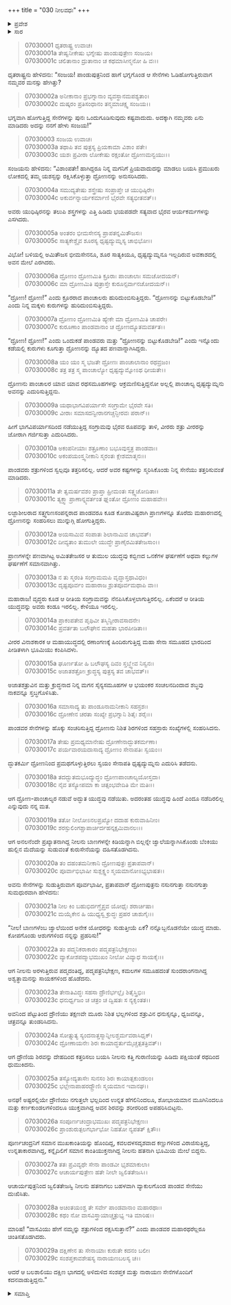 +++
title = "030 ನೀಲವಧಃ"
+++

<details><summary>ಪ್ರವೇಶ</summary>


।।   ಓಂ ಓಂ ನಮೋ ನಾರಾಯಣಾಯ।।   ಶ್ರೀ ವೇದವ್ಯಾಸಾಯ ನಮಃ ।।

ಶ್ರೀ ಕೃಷ್ಣದ್ವೈಪಾಯನ ವೇದವ್ಯಾಸ ವಿರಚಿತ  

**ಶ್ರೀ ಮಹಾಭಾರತ**

**ದ್ರೋಣ ಪರ್ವ**

**ಸಂಶಪ್ತಕವಧ ಪರ್ವ**

**ಅಧ್ಯಾಯ 30**

</details>

<details><summary>ಸಾರ</summary>

ತುಮುಲ ಯುದ್ಧ (1-18). ಅಶ್ವತ್ಥಾಮನಿಂದ ನೀಲವಧೆ (19-29).


</details>



> 07030001 ಧೃತರಾಷ್ಟ್ರ ಉವಾಚ।   
07030001a ತೇಷ್ವನೀಕೇಷು ಭಗ್ನೇಷು ಪಾಂಡುಪುತ್ರೇಣ ಸಂಜಯ।   
07030001c ಚಲಿತಾನಾಂ ದ್ರುತಾನಾಂ ಚ ಕಥಮಾಸೀನ್ಮನೋ ಹಿ ವಃ।।

ಧೃತರಾಷ್ಟ್ರನು ಹೇಳಿದನು: “ಸಂಜಯ! ಪಾಂಡುಪುತ್ರನಿಂದ ಹಾಗೆ ಭಗ್ನಗೊಂಡ ಆ ಸೇನೆಗಳು ಓಡಿಹೋಗುತ್ತಿರುವಾಗ ನಮ್ಮವರ ಮನಸ್ಸು ಹೇಗಿತ್ತು?

> 07030002a ಅನೀಕಾನಾಂ ಪ್ರಭಗ್ನಾನಾಂ ವ್ಯವಸ್ಥಾನಮಪಶ್ಯತಾಂ।   
07030002c ದುಷ್ಕರಂ ಪ್ರತಿಸಂಧಾನಂ ತನ್ಮಮಾಚಕ್ಷ್ವ ಸಂಜಯ।।

ಭಗ್ನವಾಗಿ ಹೋಗುತ್ತಿದ್ದ ಸೇನೆಗಳನ್ನು ಪುನಃ ಒಂದುಗೂಡಿಸುವುದು ಕಷ್ಟವಾದುದು. ಅದಕ್ಕಾಗಿ ನಮ್ಮವರು ಏನು ಮಾಡಿದರು ಅದನ್ನು ನನಗೆ ಹೇಳು ಸಂಜಯ!”

> 07030003 ಸಂಜಯ ಉವಾಚ।   
07030003a ತಥಾಪಿ ತವ ಪುತ್ರಸ್ಯ ಪ್ರಿಯಕಾಮಾ ವಿಶಾಂ ಪತೇ।   
07030003c ಯಶಃ ಪ್ರವೀರಾ ಲೋಕೇಷು ರಕ್ಷಂತೋ ದ್ರೋಣಮನ್ವಯುಃ।।

ಸಂಜಯನು ಹೇಳಿದನು: “ವಿಶಾಂಪತೇ! ಹಾಗಿದ್ದರೂ ನಿನ್ನ ಮಗನಿಗೆ ಪ್ರಿಯವಾದುದನ್ನು ಮಾಡಲು ಬಯಸಿ ಪ್ರಮುಖರು ಲೋಕದಲ್ಲಿ ತಮ್ಮ ಯಶಸ್ಸನ್ನು ರಕ್ಷಿಸಿಕೊಳ್ಳುತ್ತಾ ದ್ರೋಣನನ್ನು ಅನುಸರಿಸಿದರು.

> 07030004a ಸಮುದ್ಯತೇಷು ಶಸ್ತ್ರೇಷು ಸಂಪ್ರಾಪ್ತೇ ಚ ಯುಧಿಷ್ಠಿರೇ।   
07030004c ಅಕುರ್ವನ್ನಾರ್ಯಕರ್ಮಾಣಿ ಭೈರವೇ ಸತ್ಯಭೀತವತ್।।

ಅವರು ಯುಧಿಷ್ಠಿರನನ್ನು ತಲುಪಿ ಶಸ್ತ್ರಗಳನ್ನು ಎತ್ತಿ ಹಿಡಿದು ಭಯಪಡದೇ ಸತ್ಯವಾದ ಭೈರವ ಆರ್ಯಕರ್ಮಗಳನ್ನು ಎಸಗಿದರು.

> 07030005a ಅಂತರಂ ಭೀಮಸೇನಸ್ಯ ಪ್ರಾಪತನ್ನಮಿತೌಜಸಃ।   
07030005c ಸಾತ್ಯಕೇಶ್ಚೈವ ಶೂರಸ್ಯ ಧೃಷ್ಟದ್ಯುಮ್ನಸ್ಯ ಚಾಭಿಭೋ।।

ವಿಭೋ! ಬಳಿಯಲ್ಲಿ ಅಮಿತೌಜಸ ಭೀಮಸೇನನೂ, ಶೂರ ಸಾತ್ಯಕಿಯೂ, ಧೃಷ್ಟದ್ಯುಮ್ನನೂ ಇಲ್ಲದಿರುವ ಅವಕಾಶದಲ್ಲಿ ಅವನ ಮೇಲೆ ಎರಗಿದರು.

> 07030006a ದ್ರೋಣಂ ದ್ರೋಣಮಿತಿ ಕ್ರೂರಾಃ ಪಾಂಚಾಲಾಃ ಸಮಚೋದಯನ್।   
07030006c ಮಾ ದ್ರೋಣಮಿತಿ ಪುತ್ರಾಸ್ತೇ ಕುರೂನ್ಸರ್ವಾನಚೋದಯನ್।।

“ದ್ರೋಣ! ದ್ರೋಣ!” ಎಂದು ಕ್ರೂರರಾದ ಪಾಂಚಾಲರು ಹುರಿದುಂಬಿಸುತ್ತಿದ್ದರು. “ದ್ರೋಣನನ್ನು ಬಿಟ್ಟುಕೊಡಬೇಡಿ!” ಎಂದು ನಿನ್ನ ಮಕ್ಕಳು ಕುರುಗಳನ್ನು ಹುರಿದುಂಬಿಸುತ್ತಿದ್ದರು.

> 07030007a ದ್ರೋಣಂ ದ್ರೋಣಮಿತಿ ಹ್ಯೇಕೇ ಮಾ ದ್ರೋಣಮಿತಿ ಚಾಪರೇ।   
07030007c ಕುರೂಣಾಂ ಪಾಂಡವಾನಾಂ ಚ ದ್ರೋಣದ್ಯೂತಮವರ್ತತ।।

“ದ್ರೋಣ! ದ್ರೋಣ!” ಎಂದು ಒಂದುಕಡೆ ಪಾಂಡವರು ಮತ್ತು “ದ್ರೋಣನನ್ನು ಬಿಟ್ಟುಕೊಡಬೇಡಿ!” ಎಂದು ಇನ್ನೊಂದು ಕಡೆಯಲ್ಲಿ ಕುರುಗಳು ಕೂಗುತ್ತಾ ದ್ರೋಣನನ್ನು ದ್ಯೂತದ ಪಣವಾನ್ನಾಗಿಸಿದ್ದರು.

> 07030008a ಯಂ ಯಂ ಸ್ಮ ಭಜತೇ ದ್ರೋಣಃ ಪಾಂಚಾಲಾನಾಂ ರಥವ್ರಜಂ।   
07030008c ತತ್ರ ತತ್ರ ಸ್ಮ ಪಾಂಚಾಲ್ಯೋ ಧೃಷ್ಟದ್ಯುಮ್ನೋಽಥ ಧೀಯತೇ।।

ದ್ರೋಣನು ಪಾಂಚಾಲರ ಯಾವ ಯಾವ ರಥಸಮೂಹಗಳನ್ನು ಆಕ್ರಮಣಿಸುತ್ತಿದ್ದನೋ ಅಲ್ಲಲ್ಲಿ ಪಾಂಚಾಲ್ಯ ಧೃಷ್ಟದ್ಯುಮ್ನನು ಅವನನ್ನು ಎದುರಿಸುತ್ತಿದ್ದನು.

> 07030009a ಯಥಾಭಾಗವಿಪರ್ಯಾಸೇ ಸಂಗ್ರಾಮೇ ಭೈರವೇ ಸತಿ।   
07030009c ವೀರಾಃ ಸಮಾಸದನ್ವೀರಾನಗಚ್ಚನ್ಭೀರವಃ ಪರಾನ್।।

ಹೀಗೆ ಭಾಗವಿಪರ್ಯಾಸದಿಂದ ನಡೆಯುತ್ತಿದ್ದ ಸಂಗ್ರಾಮವು ಭೈರವ ರೂಪವನ್ನು ತಾಳಿ, ವೀರರು ಶತ್ರು ವೀರರನ್ನು ಜೋರಾಗಿ ಗರ್ಜಿಸುತ್ತಾ ಎದುರಿಸಿದರು.

> 07030010a ಅಕಂಪನೀಯಾಃ ಶತ್ರೂಣಾಂ ಬಭೂವುಸ್ತತ್ರ ಪಾಂಡವಾಃ।   
07030010c ಅಕಂಪಯಂಸ್ತ್ವನೀಕಾನಿ ಸ್ಮರಂತಃ ಕ್ಲೇಶಮಾತ್ಮನಃ।।

ಪಾಂಡವರು ಶತ್ರುಗಳಿಂದ ಸ್ವಲ್ಪವೂ ತತ್ತರಿಸಲಿಲ್ಲ. ಆದರೆ ಅವರ ಕಷ್ಟಗಳನ್ನು ಸ್ಮರಿಸಿಕೊಂಡು ನಿನ್ನ ಸೇನೆಯು ತತ್ತರಿಸುವಂತೆ ಮಾಡಿದರು.

> 07030011a ತೇ ತ್ವಮರ್ಷವಶಂ ಪ್ರಾಪ್ತಾ ಹ್ರೀಮಂತಃ ಸತ್ತ್ವಚೋದಿತಾಃ।   
07030011c ತ್ಯಕ್ತ್ವಾ ಪ್ರಾಣಾನ್ನ್ಯವರ್ತಂತ ಘ್ನಂತೋ ದ್ರೋಣಂ ಮಹಾಹವೇ।।

ಲಜ್ಜಾಶೀಲರಾದ ಸತ್ತ್ವಗುಣಸಂಪನ್ನರಾದ ಪಾಂಡವರೂ ಕೂಡ ಕೋಪಾವಿಷ್ಟರಾಗಿ ಪ್ರಾಣಗಳನ್ನೂ ತೊರೆದು ಮಹಾರಣದಲ್ಲಿ ದ್ರೋಣನನ್ನು ಸಂಹರಿಸಲು ಮುನ್ನುಗ್ಗಿ ಹೋಗುತ್ತಿದ್ದರು.

> 07030012a ಅಯಸಾಮಿವ ಸಂಪಾತಃ ಶಿಲಾನಾಮಿವ ಚಾಭವತ್।   
07030012c ದೀವ್ಯತಾಂ ತುಮುಲೇ ಯುದ್ಧೇ ಪ್ರಾಣೈರಮಿತತೇಜಸಾಂ।।

ಪ್ರಾಣಗಳನ್ನೇ ಪಣವಾಗಿಟ್ಟ ಅಮಿತತೇಜಸರ ಆ ತುಮುಲ ಯುದ್ಧವು ಕಬ್ಬಿಣದ ಒನಕೆಗಳ ಘರ್ಷಣೆಗೆ ಅಥವಾ ಕಲ್ಲುಗಳ ಘರ್ಷಣೆಗೆ ಸಮಾನವಾಗಿತ್ತು.

> 07030013a ನ ತು ಸ್ಮರಂತಿ ಸಂಗ್ರಾಮಮಪಿ ವೃದ್ಧಾಸ್ತಥಾವಿಧಂ।   
07030013c ದೃಷ್ಟಪೂರ್ವಂ ಮಹಾರಾಜ ಶ್ರುತಪೂರ್ವಮಥಾಪಿ ವಾ।।

ಮಹಾರಾಜ! ವೃದ್ಧರು ಕೂಡ ಆ ರೀತಿಯ ಸಂಗ್ರಾಮವನ್ನು ನೆನಪಿಸಿಕೊಳ್ಳಲಾಗುತ್ತಿರಲಿಲ್ಲ. ಏಕೆಂದರೆ ಆ ರೀತಿಯ ಯುದ್ಧವನ್ನು ಅವರು ಕಂಡೂ ಇರಲಿಲ್ಲ. ಕೇಳಿಯೂ ಇರಲಿಲ್ಲ.

> 07030014a ಪ್ರಾಕಂಪತೇವ ಪೃಥಿವೀ ತಸ್ಮಿನ್ವೀರಾವಸಾದನೇ।   
07030014c ಪ್ರವರ್ತತಾ ಬಲೌಘೇನ ಮಹತಾ ಭಾರಪೀಡಿತಾ।।

ವೀರರ ವಿನಾಶಕಾರಕ ಆ ಮಹಾಯುದ್ಧದಲ್ಲಿ ರಣಾಂಗಣಕ್ಕೆ ಹಿಂದಿರುಗುತ್ತಿದ್ದ ಮಹಾ ಸೇನಾ ಸಮೂಹದ ಭಾರದಿಂದ ಪೀಡಿತಳಾಗಿ ಭೂಮಿಯು ಕಂಪಿಸಿದಳು.

> 07030015a ಘೂರ್ಣತೋ ಹಿ ಬಲೌಘಸ್ಯ ದಿವಂ ಸ್ತಬ್ಧ್ವೇವ ನಿಸ್ವನಃ।   
07030015c ಅಜಾತಶತ್ರೋಃ ಕ್ರುದ್ಧಸ್ಯ ಪುತ್ರಸ್ಯ ತವ ಚಾಭವತ್।।

ಅಜಾತಶತ್ರುವಿನ ಮತ್ತು ಕ್ರುದ್ಧನಾದ ನಿನ್ನ ಮಗನ ಸೈನ್ಯಸಮೂಹಗಳ ಆ ಭಯಂಕರ ಸಂಚಲನದಿಂದಾದ ಶಬ್ಧವು ನಾಕವನ್ನೂ ಸ್ತಬ್ಧಗೊಳಿಸಿತು.

> 07030016a ಸಮಾಸಾದ್ಯ ತು ಪಾಂಡೂನಾಮನೀಕಾನಿ ಸಹಸ್ರಶಃ।   
07030016c ದ್ರೋಣೇನ ಚರತಾ ಸಂಖ್ಯೇ ಪ್ರಭಗ್ನಾನಿ ಶಿತೈಃ ಶರೈಃ।।

ಪಾಂಡವರ ಸೇನೆಗಳನ್ನು ಹೊಕ್ಕು ಸಂಚರಿಸುತ್ತಿದ್ದ ದ್ರೋಣನು ನಿಶಿತ ಶಿರಗಳಿಂದ ಸಹಸ್ರಾರು ಸಂಖ್ಯೆಗಳಲ್ಲಿ ಸಂಹರಿಸಿದನು.

> 07030017a ತೇಷು ಪ್ರಮಥ್ಯಮಾನೇಷು ದ್ರೋಣೇನಾದ್ಭುತಕರ್ಮಣಾ।   
07030017c ಪರ್ಯವಾರಯದಾಸಾದ್ಯ ದ್ರೋಣಂ ಸೇನಾಪತಿಃ ಸ್ವಯಂ।।

ದ್ಭುತಕರ್ಮಿ ದ್ರೋಣನಿಂದ ಪ್ರಮಥಗೊಳ್ಳುತ್ತಿರಲು ಸ್ವಯಂ ಸೇನಾಪತಿ ಧೃಷ್ಟದ್ಯುಮ್ನನು ಎದುರಿಸಿ ತಡೆದನು.

> 07030018a ತದದ್ಭುತಮಭೂದ್ಯುದ್ಧಂ ದ್ರೋಣಪಾಂಚಾಲ್ಯಯೋಸ್ತದಾ।   
07030018c ನೈವ ತಸ್ಯೋಪಮಾ ಕಾ ಚಿತ್ಸಂಭವೇದಿತಿ ಮೇ ಮತಿಃ।।

ಆಗ ದ್ರೋಣ-ಪಾಂಚಾಲ್ಯರ ನಡುವೆ ಅದ್ಭುತ ಯುದ್ಧವು ನಡೆಯಿತು. ಅದರಂತಹ ಯುದ್ಧವು ಹಿಂದೆ ಎಂದೂ ನಡೆದಿರಲಿಲ್ಲ ಎನ್ನುವುದು ನನ್ನ ಮತ.

> 07030019a ತತೋ ನೀಲೋಽನಲಪ್ರಖ್ಯೋ ದದಾಹ ಕುರುವಾಹಿನೀಂ।   
07030019c ಶರಸ್ಫುಲಿಂಗಶ್ಚಾಪಾರ್ಚಿರ್ದಹನ್ಕಕ್ಷಮಿವಾನಲಃ।।

ಆಗ ಅನಲನೆಂದೇ ಪ್ರಖ್ಯಾತನಾಗಿದ್ದ ನೀಲನು ಬಾಣಗಳನ್ನೇ ಕಿಡಿಯನ್ನಾಗಿ ಬಿಲ್ಲನ್ನೇ ಜ್ವಾಲೆಯನ್ನಾಗಿಸಿಕೊಂಡು ಬೆಂಕಿಯು ಹುಲ್ಲಿನ ಮೆದೆಯನ್ನು ಸುಡುವಂತೆ ಕುರುಸೇನೆಯನ್ನು ದಹಿಸತೊಡಗಿದನು.

> 07030020a ತಂ ದಹಂತಮನೀಕಾನಿ ದ್ರೋಣಪುತ್ರಃ ಪ್ರತಾಪವಾನ್।   
07030020c ಪೂರ್ವಾಭಿಭಾಷೀ ಸುಶ್ಲಕ್ಷ್ಣಂ ಸ್ಮಯಮಾನೋಽಭ್ಯಭಾಷತ।।

ಅವನು ಸೇನೆಗಳನ್ನು ಸುಡುತ್ತಿರುವಾಗ ಪೂರ್ವಭಾಷೀ, ಪ್ರತಾಪವಾನ್ ದ್ರೋಣಪುತ್ರನು ನಸುನಗುತ್ತಾ ನಸುನಗುತ್ತಾ ಸುಮಧುರವಾಗಿ ಹೇಳಿದನು:

> 07030021a ನೀಲ ಕಿಂ ಬಹುಭಿರ್ದಗ್ಧೈಸ್ತವ ಯೋಧೈಃ ಶರಾರ್ಚಿಷಾ।   
07030021c ಮಯೈಕೇನ ಹಿ ಯುಧ್ಯಸ್ವ ಕ್ರುದ್ಧಃ ಪ್ರಹರ ಚಾಶುಗೈಃ।।

“ನೀಲ! ಬಾಣಗಳೆಂಬ ಜ್ವಾಲೆಯಿಂದ ಅನೇಕ ಯೋಧರನ್ನು ಸುಡುತ್ತೀಯೆ ಏಕೆ? ನನ್ನೊಬ್ಬನೊಡನೆಯೇ ಯುದ್ಧ ಮಾಡು. ಕೋಪಗೊಂಡು ಆಶುಗಗಳಿಂದ ನನ್ನನ್ನು ಪ್ರಹರಿಸು!”

> 07030022a ತಂ ಪದ್ಮನಿಕರಾಕಾರಂ ಪದ್ಮಪತ್ರನಿಭೇಕ್ಷಣಂ।   
07030022c ವ್ಯಾಕೋಶಪದ್ಮಾಭಮುಖಂ ನೀಲೋ ವಿವ್ಯಾಧ ಸಾಯಕೈಃ।।

ಆಗ ನೀಲನು ಅರಳುತ್ತಿರುವ ಪದ್ಮದಂತಿದ್ದ, ಪದ್ಮಪತ್ರನಿಭೇಕ್ಷಣ, ಕಮಲಗಳ ಸಮೂಹದಂತೆ ಸುಂದರಾಂಗನಾಗಿದ್ದ ಅಶ್ವತ್ಥಾಮನನ್ನು ಸಾಯಕಗಳಿಂದ ಹೊಡೆದನು.

> 07030023a ತೇನಾತಿವಿದ್ಧಃ ಸಹಸಾ ದ್ರೌಣಿರ್ಭಲ್ಲೈಃ ಶಿತೈಸ್ತ್ರಿಭಿಃ।   
07030023c ಧನುರ್ಧ್ವಜಂ ಚ ಚತ್ರಂ ಚ ದ್ವಿಷತಃ ಸ ನ್ಯಕೃಂತತ।।

ಅವನಿಂದ ಪೆಟ್ಟುತಿಂದ ದ್ರೌಣಿಯು ತಕ್ಷಣವೇ ಮೂರು ನಿಶಿತ ಭಲ್ಲಗಳಿಂದ ಶತ್ರುವಿನ ಧನುಸ್ಸನ್ನೂ, ಧ್ವಜವನ್ನೂ, ಚತ್ರವನ್ನೂ ತುಂಡರಿಸಿದನು.

> 07030024a ಸೋತ್ಪ್ಲುತ್ಯ ಸ್ಯಂದನಾತ್ತಸ್ಮಾನ್ನೀಲಶ್ಚರ್ಮವರಾಸಿಧೃಕ್।   
07030024c ದ್ರೋಣಾಯನೇಃ ಶಿರಃ ಕಾಯಾದ್ಧರ್ತುಮೈಚ್ಚತ್ಪತತ್ರಿವತ್।।

ಆಗ ದ್ರೌಣಿಯ ಶಿರವನ್ನು ದೇಹದಿಂದ ಕತ್ತರಿಸಲು ಬಯಸಿ ನೀಲನು ಕತ್ತಿ ಗುರಾಣಿಯನ್ನು ಹಿಡಿದು ಪಕ್ಷಿಯಂತೆ ರಥದಿಂದ ಧುಮುಕಿದನು.

> 07030025a ತಸ್ಯೋದ್ಯತಾಸೇಃ ಸುನಸಂ ಶಿರಃ ಕಾಯಾತ್ಸಕುಂಡಲಂ।   
07030025c ಭಲ್ಲೇನಾಪಾಹರದ್ದ್ರೌಣಿಃ ಸ್ಮಯಮಾನ ಇವಾನಘ।।

ಅನಘ! ಅಷ್ಟರಲ್ಲಿಯೇ ದ್ರೌಣಿಯು ನಗುತ್ತಲೇ ಭಲ್ಲದಿಂದ ಉನ್ನತ ಹೆಗಲಿನಿಂದಲೂ, ಶೋಭಾಯಮಾನ ಮೂಗಿನಿಂದಲೂ ಮತ್ತು ಕರ್ಣಕುಂಡಲಗಳಿಂದಲೂ ಯುಕ್ತವಾಗಿದ್ದ ಅವನ ಶಿರವನ್ನು ಶರೀರರಿಂದ ಅಪಹರಿಸಿಬಿಟ್ಟನು.

> 07030026a ಸಂಪೂರ್ಣಚಂದ್ರಾಭಮುಖಃ ಪದ್ಮಪತ್ರನಿಭೇಕ್ಷಣಃ।   
07030026c ಪ್ರಾಂಶುರುತ್ಪಲಗರ್ಭಾಭೋ ನಿಹತೋ ನ್ಯಪತತ್ ಕ್ಷಿತೌ।।

ಪೂರ್ಣಚಂದ್ರನಿಗೆ ಸಮಾನ ಮುಖಕಾಂತಿಯನ್ನು ಹೊಂದಿದ್ದ, ಕವಲದಳಸದೃಶವಾದ ಕಣ್ಣುಗಳಿಂದ ವಿರಾಜಿಸುತ್ತಿದ್ದ, ಉನ್ನತಾಕಾರವಾಗಿದ್ದ, ಕನ್ನೈದಿಲಿಗೆ ಸಮಾನ ಕಾಂತಿಯುಕ್ತನಾಗಿದ್ದ ನೀಲನು ಹತನಾಗಿ ಭೂಮಿಯ ಮೇಲೆ ಬಿದ್ದನು.

> 07030027a ತತಃ ಪ್ರವಿವ್ಯಥೇ ಸೇನಾ ಪಾಂಡವೀ ಭೃಶಮಾಕುಲಾ।   
07030027c ಆಚಾರ್ಯಪುತ್ರೇಣ ಹತೇ ನೀಲೇ ಜ್ವಲಿತತೇಜಸಿ।।

ಆಚಾರ್ಯಪುತ್ರನಿಂದ ಜ್ವಲಿತತೇಜಸ್ವಿ ನೀಲನು ಹತನಾಗಲು ಬಹಳವಾಗಿ ವ್ಯಾಕುಲಗೊಂಡ ಪಾಂಡವ ಸೇನೆಯು ದುಃಖಿಸಿತು.

> 07030028a ಅಚಿಂತಯಂಶ್ಚ ತೇ ಸರ್ವೇ ಪಾಂಡವಾನಾಂ ಮಹಾರಥಾಃ।   
07030028c ಕಥಂ ನೋ ವಾಸವಿಸ್ತ್ರಾಯಾಚ್ಚತ್ರುಭ್ಯ ಇತಿ ಮಾರಿಷ।।

ಮಾರಿಷ! “ವಾಸವಿಯು ಹೇಗೆ ನಮ್ಮನ್ನು ಶತ್ರುಗಳಿಂದ ರಕ್ಷಸಿಸುತ್ತಾನೆ?” ಎಂದು ಪಾಂಡವರ ಮಹಾರಥರೆಲ್ಲರೂ ಚಿಂತಿಸತೊಡಗಿದರು.

> 07030029a ದಕ್ಷಿಣೇನ ತು ಸೇನಾಯಾಃ ಕುರುತೇ ಕದನಂ ಬಲೀ।   
07030029c ಸಂಶಪ್ತಕಾವಶೇಷಸ್ಯ ನಾರಾಯಣಬಲಸ್ಯ ಚ।।

ಆದರೆ ಆ ಬಲಶಾಲಿಯು ದಕ್ಷಿಣ ಭಾಗದಲ್ಲಿ ಅಳಿದುಳಿದ ಸಂಶಪ್ತಕ ಮತ್ತು ನಾರಾಯಣ ಸೇನೆಗಳೊಂದಿಗೆ ಕದನವಾಡುತ್ತಿದ್ದನು.”



<details><summary>ಸಮಾಪ್ತಿ</summary>


ಇತಿ ಶ್ರೀ ಮಹಾಭಾರತೇ ದ್ರೋಣ ಪರ್ವಣಿ ಸಂಶಪ್ತಕವಧ ಪರ್ವಣಿ ನೀಲವಧೇ ತ್ರಿಂಶೋಽಧ್ಯಾಯಃ।।  
ಇದು ಶ್ರೀ ಮಹಾಭಾರತದಲ್ಲಿ ದ್ರೋಣ ಪರ್ವದಲ್ಲಿ ಸಂಶಪ್ತಕವಧ ಪರ್ವದಲ್ಲಿ ನೀಲವಧ ಎನ್ನುವ ಮೂವತ್ತನೇ ಅಧ್ಯಾಯವು.


</details>
